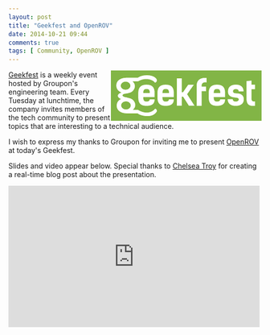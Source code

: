 ```yaml
---
layout: post
title: "Geekfest and OpenROV"
date: 2014-10-21 09:44
comments: true
tags: [ Community, OpenROV ]
---
```


<img src="/images/geekfest.png" alt="Geekfest: Tuesdays at Groupon." align="right">

[Geekfest](http://www.meetup.com/Geekfest/events/207936312/) is a weekly event hosted by Groupon's engineering team. Every Tuesday at lunchtime, the company invites members of the tech community to present topics that are interesting to a technical audience. 

I wish to express my thanks to Groupon for inviting me to present [OpenROV](/blog/2014/06/16/citizen-science-with-openrov/) at today's Geekfest. 

<!--more-->

Slides and video appear below. Special thanks to [Chelsea Troy](http://chelseatroy.com/2014/10/21/geekfest-ray-hightower-dumps-a-robot-into-lake-michigan/) for creating a real-time blog post about the presentation.

<div class="video-container">
<iframe src="https://player.vimeo.com/video/123900588" width="500" height="281" frameborder="0" webkitallowfullscreen mozallowfullscreen allowfullscreen></iframe>
</div>
<br/>&nbsp;<br/>
<center><script async class="speakerdeck-embed" data-id="e8ed21a03b5d013274bd1297e85160ca" data-ratio="1.77777777777778" src="//speakerdeck.com/assets/embed.js"></script></center>

